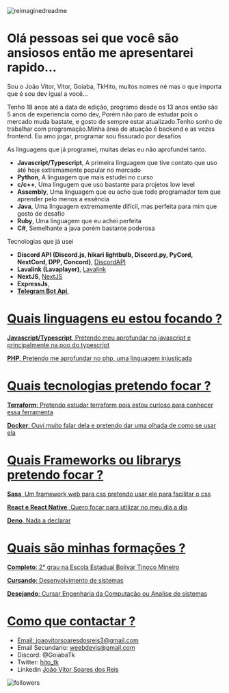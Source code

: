 <img src="https://myreadme.vercel.app/api/embed/joaovtk?panels=userstatistics,toprepositories,toplanguages,commitgraph" alt="reimaginedreadme" />

# Olá pessoas sei que você são ansiosos então me apresentarei rapido...
<p>Sou o João Vitor, Vitor, Goiaba, TkHito, muitos nomes né mas o que importa que é sou dev igual a você...</p>
<p>Tenho 18 anos até a data de edição, programo desde os 13 anos então são 5 anos de experiencia como dev, Porém não paro de estudar pois o mercado muda bastate, e gosto de sempre estar atualizado.Tenho sonho de trabalhar com programação.Minha área de atuação é backend e as vezes frontend. Eu amo jogar, programar sou fissurado por desafios</p>

<p>As linguagens que já programei, muitas delas eu não aprofundei tanto.</p>
<ul>
  <li><strong>Javascript/Typescript</strong>, A primeira linguagem que tive contato que uso até hoje extremamente popular no mercado</li>
  <li><strong>Python</strong>, A linguagem que mais estudei no curso</li>
  <li><strong>c/c++</strong>, Uma lingugem que uso bastante para projetos low level</li>
  <li><strong>Assembly</strong>, Uma linguagem que eu acho que todo programador tem que aprender pelo menos a essência</li>
  <li><strong>Java</strong>, Uma linguagem extremamente difícil, mas perfeita para mim que gosto de desafio</li>
  <li><strong>Ruby</strong>, Uma linguagem que eu achei perfeita</li>
  <li><strong>C#</strong>, Semelhante a java porém bastante poderosa</li>
</ul>

<p>
  Tecnologias que já usei
</p>
<ul>
  <li><strong>Discord API (Discord.js, hikari lightbulb, Discord.py, PyCord, NextCord, DPP, Concord)</strong>, <a href="https://discord.com/developers/docs/reference">DiscordAPI</a></li>
  <li><strong>Lavalink (Lavaplayer)</strong>, <a href="https://github.com/lavalink-devs/Lavalink">Lavalink</a></li>
  <li><strong>NextJS</strong>, <a href="https://nextjs.org/">NextJS</a></li>
  <li><strong>ExpressJs</strong>, <a href="https://expressjs.com/pt-br/"></li>
  <li><strong>Telegram Bot Api</strong>, <a href="[https://expressjs.com/pt-br/](https://core.telegram.org/bots/api)"></li>
</ul>

# Quais linguagens eu estou focando ?
<p><strong>Javascript/Typescript</strong>, Pretendo meu aprofundar no javascript e principalmente na poo do typescript</p>
<p><strong>PHP</strong>, Pretendo me aprofundar no php, uma linguagem injustiçada</p>

# Quais tecnologias pretendo focar ?
<p><strong>Terraform</strong>: Pretendo estudar terraform pois estou curioso para conhecer essa ferramenta</p>
<p><strong>Docker</strong>: Ouvi muito falar dela e pretendo dar uma olhada de como se usar ela</p>

# Quais Frameworks ou librarys pretendo focar ?
<p><strong>Sass</strong>, Um framework web para css pretendo usar ele para facilitar o css</p>
<p><strong>React e React Native</strong>, Quero focar para utilizar no meu dia a dia</p>
<p><strong>Deno</strong>, Nada a declarar</p>

# Quais são minhas formações ?
<p><strong>Completo</strong>: 2° grau na Escola Estadual Bolivar Tinoco Mineiro</p>
<p><strong>Cursando</strong>: Desenvolvimento de sistemas</p>
<p><strong>Desejando</strong>: Cursar Engenharia da Computação ou Analise de sistemas</p>

# Como que contactar ?
- Email: joaovitorsoaresdosreis3@gmail.com 
- Email Secundario: weebdevjs@gmail.com
- Discord: @GoiabaTk
- Twitter: <a href="https://twitter.com/hito_tk">hito_tk</a>
- Linkedin <a href="https://www.linkedin.com/in/jo%C3%A3o-vitor-soares-dos-reis-6b400b298/">João Vitor Soares dos Reis</a>
<img alt="followers" title="joaovtk (João Vitor Soares Dos Reis)" src="https://img.shields.io/github/followers/joaovtk?color=236ad3&style=for-the-badge&logo=github&label=Me siga no github" style="display: inline;" />
